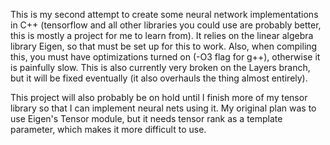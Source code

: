 This is my second attempt to create some neural network implementations in C++ (tensorflow and all other libraries you could use are probably better, this is mostly a project for me to learn from).
It relies on the linear algebra library Eigen, so that must be set up for this to work.
Also, when compiling this, you must have optimizations turned on (-O3 flag for g++), otherwise it is painfully slow.
This is also currently very broken on the Layers branch, but it will be fixed eventually (it also overhauls the thing almost entirely).

This project will also probably be on hold until I finish more of my tensor library so that I can implement neural nets using it. My original plan was to use Eigen's Tensor module, but it needs tensor rank as a template parameter, which makes it more difficult to use.
